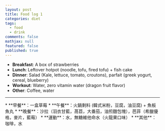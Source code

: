 ```yaml
---
layout: post
title: Food log 1
categories: diet
tags: 
  - food
  - drink
comments: false
mathjax: null
featured: false
published: true
---
```


* **Breakfast**: A box of strawberries 
* **Lunch**: Leftover hotpot (noodle, tofu, fired tofu) + fish cake
* **Dinner**: Salad (Kale, lettuce, tomato, croutons), parfait (greek yogurt, cereal, blueberry)
* **Workout**: Water, zero vitamin water (dragon fruit flavor)
* **Other**: Coffee, water
<hr>
* **早餐**：一盒草莓
* **午餐**：火鍋剩料 (韓式米粉，豆腐，油豆腐) + 魚板魚丸
* **晚餐**：沙拉（羽衣甘藍，萵苣，大番茄，油煎麵包塊），芭菲（希臘優格，麥片，藍莓）
* **運動**：水，無糖維他命水（火龍果口味）
* **其他**：咖啡，水
